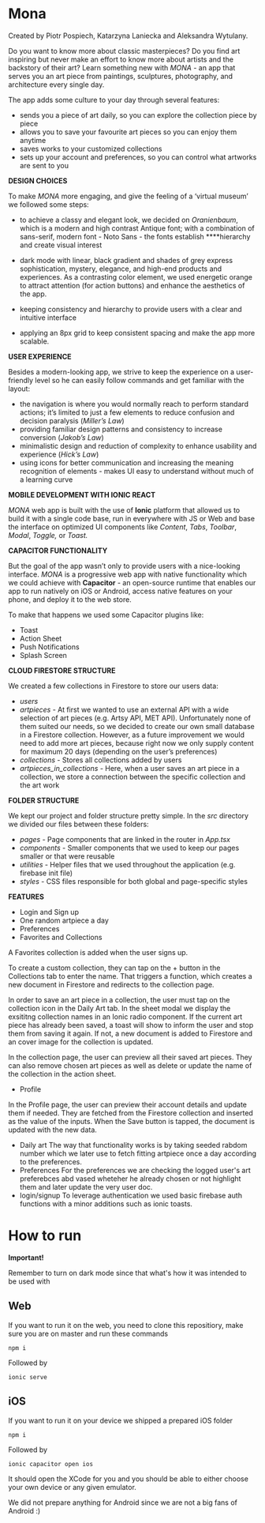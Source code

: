 # Mona

Created by Piotr Pospiech, Katarzyna Laniecka and Aleksandra Wytulany.

Do you want to know more about classic masterpieces? Do you find art inspiring but never make an effort to know more about artists and the backstory of their art? Learn something new with _MONA -_ an app that serves you an art piece from paintings, sculptures, photography, and architecture every single day.

The app adds some culture to your day through several features:

- sends you a piece of art daily, so you can explore the collection piece by piece
- allows you to save your favourite art pieces so you can enjoy them anytime
- saves works to your customized collections
- sets up your account and preferences, so you can control what artworks are sent to you

**DESIGN CHOICES**

To make _MONA_ more engaging, and give the feeling of a ‘virtual museum’ we followed some steps:

- to achieve a classy and elegant look, we decided on _Oranienbaum_, which is a modern and high contrast Antique font; with a combination of sans-serif, modern font - Noto Sans - the fonts establish \*\*\*\*hierarchy and create visual interest
- dark mode with linear, black gradient and shades of grey express sophistication, mystery, elegance, and high-end products and experiences. As a contrasting color element, we used energetic orange to attract attention (for action buttons) and enhance the aesthetics of the app.

- keeping consistency and hierarchy to provide users with a clear and intuitive interface
- applying an 8px grid to keep consistent spacing and make the app more scalable.

**USER EXPERIENCE**

Besides a modern-looking app, we strive to keep the experience on a user-friendly level so he can easily follow commands and get familiar with the layout:

- the navigation is where you would normally reach to perform standard actions; it’s limited to just a few elements to reduce confusion and decision paralysis (_Miller’s Law_)
- providing familiar design patterns and consistency to increase conversion (_Jakob’s Law_)
- minimalistic design and reduction of complexity to enhance usability and experience (_Hick’s Law_)
- using icons for better communication and increasing the meaning recognition of elements - makes UI easy to understand without much of a learning curve

**MOBILE DEVELOPMENT WITH IONIC REACT**

_MONA_ web app is built with the use of **Ionic** platform that allowed us to build it with a single code base, run in everywhere with JS or Web and base the interface on optimized UI components like _Content_, _Tabs_, _Toolbar_, _Modal_, _Toggle,_ or _Toast._

**CAPACITOR FUNCTIONALITY**

But the goal of the app wasn’t only to provide users with a nice-looking interface. _MONA_ is a progressive web app with native functionality which we could achieve with **Capacitor** - an open-source runtime that enables our app to run natively on iOS or Android, access native features on your phone, and deploy it to the web store.

To make that happens we used some Capacitor plugins like:

- Toast
- Action Sheet
- Push Notifications
- Splash Screen

**CLOUD FIRESTORE STRUCTURE**

We created a few collections in Firestore to store our users data:

- _users_
- _artpieces_ - At first we wanted to use an external API with a wide selection of art pieces (e.g. Artsy API, MET API). Unfortunately none of them suited our needs, so we decided to create our own small database in a Firestore collection. However, as a future improvement we would need to add more art pieces, because right now we only supply content for maximum 20 days (depending on the user’s preferences)
- _collections_ - Stores all collections added by users
- _artpieces_in_collections_ - Here, when a user saves an art piece in a collection, we store a connection between the specific collection and the art work

**FOLDER STRUCTURE**

We kept our project and folder structure pretty simple. In the _src_ directory we divided our files between these folders:

- _pages_ - Page components that are linked in the router in _App.tsx_
- _components_ - Smaller components that we used to keep our pages smaller or that were reusable
- _utilities_ - Helper files that we used throughout the application (e.g. firebase init file)
- _styles_ - CSS files responsible for both global and page-specific styles

**FEATURES**

- Login and Sign up
- One random artpiece a day
- Preferences
- Favorites and Collections

A Favorites collection is added when the user signs up.

To create a custom collection, they can tap on the + button in the Collections tab to enter the name. That triggers a function, which creates a new document in Firestore and redirects to the collection page.

In order to save an art piece in a collection, the user must tap on the collection icon in the Daily Art tab. In the sheet modal we display the exsititng collection names in an Ionic radio component. If the current art piece has already been saved, a toast will show to inform the user and stop them from saving it again. If not, a new document is added to Firestore and an cover image for the collection is updated.

In the collection page, the user can preview all their saved art pieces. They can also remove chosen art pieces as well as delete or update the name of the collection in the action sheet.

- Profile

In the Profile page, the user can preview their account details and update them if needed. They are fetched from the Firestore collection and inserted as the value of the inputs. When the Save button is tapped, the document is updated with the new data.

- Daily art
  The way that functionality works is by taking seeded rabdom number which we later use to fetch fitting artpiece once a day according to the preferences.
- Preferences
  For the preferences we are checking the logged user's art preferebces abd vased wheteher he already chosen or not highlight them and later update the very user doc.
- login/signup
  To leverage authentication we used basic firebase auth functions with a minor additions such as ionic toasts.

# How to run

**Important!**

Remember to turn on dark mode since that what's how it was intended to be used with

## Web

If you want to run it on the web, you need to clone this repositiory, make sure you are on master and run these commands

    npm i

Followed by

    ionic serve

## iOS

If you want to run it on your device we shipped a prepared iOS folder

    npm i

Followed by

    ionic capacitor open ios

It should open the XCode for you and you should be able to either choose your own device or any given emulator.

We did not prepare anything for Android since we are not a big fans of Android :)
